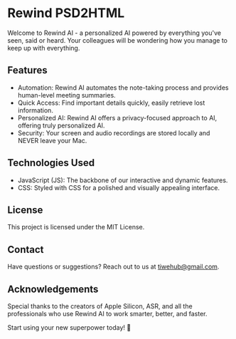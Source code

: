# Rewind PSD2HTML

Welcome to Rewind AI - a personalized AI powered by everything you've seen, said or heard. Your colleagues will be wondering how you manage to keep up with everything.

## Features
- Automation: Rewind AI automates the note-taking process and provides human-level meeting summaries.
- Quick Access: Find important details quickly, easily retrieve lost information.
- Personalized AI: Rewind AI offers a privacy-focused approach to AI, offering truly personalized AI.
- Security: Your screen and audio recordings are stored locally and NEVER leave your Mac.

## Technologies Used
- JavaScript (JS): The backbone of our interactive and dynamic features.
- CSS: Styled with CSS for a polished and visually appealing interface.

## License
This project is licensed under the MIT License.

## Contact
Have questions or suggestions? Reach out to us at tiwehub@gmail.com.

## Acknowledgements
Special thanks to the creators of Apple Silicon, ASR, and all the professionals who use Rewind AI to work smarter, better, and faster.

Start using your new superpower today! 🌟 
